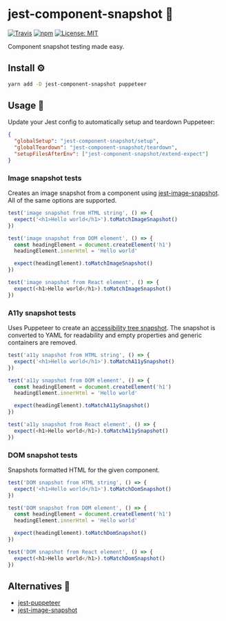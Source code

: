 # jest-component-snapshot 📸

[![Travis](https://img.shields.io/travis/mmmurray/jest-component-snapshot.svg)](https://travis-ci.org/mmmurray/jest-component-snapshot)
[![npm](https://img.shields.io/npm/v/jest-component-snapshot.svg)](https://www.npmjs.com/package/jest-component-snapshot)
[![License: MIT](https://img.shields.io/badge/License-MIT-blue.svg)](https://opensource.org/licenses/MIT)

Component snapshot testing made easy.

## Install ⚙️

```bash
yarn add -D jest-component-snapshot puppeteer
```

## Usage 🤖

Update your Jest config to automatically setup and teardown Puppeteer:

```json
{
  "globalSetup": "jest-component-snapshot/setup",
  "globalTeardown": "jest-component-snapshot/teardown",
  "setupFilesAfterEnv": ["jest-component-snapshot/extend-expect"]
}
```

### Image snapshot tests

Creates an image snapshot from a component using [jest-image-snapshot](https://www.npmjs.com/package/jest-image-snapshot). All of the same options are supported.

```js
test('image snapshot from HTML string', () => {
  expect('<h1>Hello world</h1>').toMatchImageSnapshot()
})

test('image snapshot from DOM element', () => {
  const headingElement = document.createElement('h1')
  headingElement.innerHtml = 'Hello world'

  expect(headingElement).toMatchImageSnapshot()
})

test('image snapshot from React element', () => {
  expect(<h1>Hello world</h1>).toMatchImageSnapshot()
})
```

### A11y snapshot tests

Uses Puppeteer to create an [accessibility tree snapshot](https://pptr.dev/#?product=Puppeteer&show=api-class-accessibility). The snapshot is converted to YAML for readability and empty properties and generic containers are removed.

```js
test('a11y snapshot from HTML string', () => {
  expect('<h1>Hello world</h1>').toMatchA11ySnapshot()
})

test('a11y snapshot from DOM element', () => {
  const headingElement = document.createElement('h1')
  headingElement.innerHtml = 'Hello world'

  expect(headingElement).toMatchA11ySnapshot()
})

test('a11y snapshot from React element', () => {
  expect(<h1>Hello world</h1>).toMatchA11ySnapshot()
})
```

### DOM snapshot tests

Snapshots formatted HTML for the given component.

```js
test('DOM snapshot from HTML string', () => {
  expect('<h1>Hello world</h1>').toMatchDomSnapshot()
})

test('DOM snapshot from DOM element', () => {
  const headingElement = document.createElement('h1')
  headingElement.innerHtml = 'Hello world'

  expect(headingElement).toMatchDomSnapshot()
})

test('DOM snapshot from React element', () => {
  expect(<h1>Hello world</h1>).toMatchDomSnapshot()
})
```

## Alternatives 🙌

- [jest-puppeteer](https://github.com/smooth-code/jest-puppeteer)
- [jest-image-snapshot](https://www.npmjs.com/package/jest-image-snapshot)
